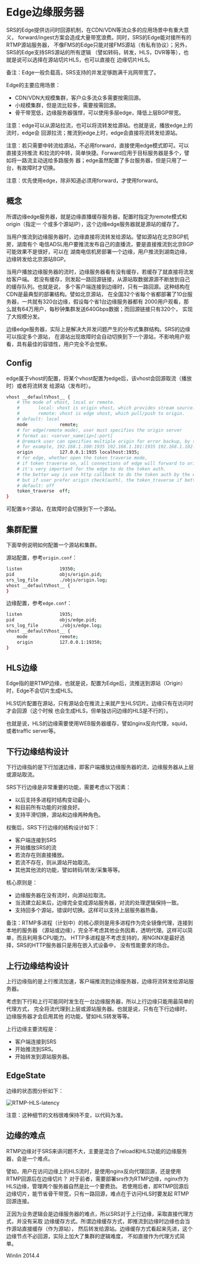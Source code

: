 # Edge边缘服务器

SRS的Edge提供访问时回源机制，在CDN/VDN等流众多的应用场景中有重大意义，
forward/ingest方案会造成大量带宽浪费。同时，SRS的Edge能对接所有的RTMP源站服务器，
不像FMS的Edge只能对接FMS源站（有私有协议）；另外，SRS的Edge支持SRS源站的所有逻辑
（譬如转码，转发，HLS，DVR等等），也就是说可以选择在源站切片HLS，也可以直接在
边缘切片HLS。

备注：Edge一般负载高，SRS支持的并发足够跑满千兆网带宽了。

Edge的主要应用场景：
* CDN/VDN大规模集群，客户众多流众多需要按需回源。
* 小规模集群，但是流比较多，需要按需回源。
* 骨干带宽低，边缘服务器强悍，可以使用多层edge，降低上层BGP带宽。

注意：edge可以从源站拉流，也可以将流转发给源站。也就是说，播放edge上的流时，edge会
回源拉流；推流到edge上时，edge会直接将流转发给源站。

注意：若只需要中转流给源站，不必用forward，直接使用edge模式即可。可以直接支持推流
和拉流的中转，简单快捷。Forward应用于目标服务器是多个，譬如将一路流主动送给多路服务
器；edge虽然配置了多台服务器，但是只用了一台，有故障时才切换。

注意：优先使用edge，除非知道必须用forward，才使用forward。

## 概念

所谓边缘edge服务器，就是边缘直播缓存服务器，配置时指定为remote模式和origin（指定一
个或多个源站IP），这个边缘edge服务器就是源站的缓存了。

当用户推流到边缘服务器时，边缘直接将流转发给源站。譬如源站在北京BGP机房，湖南有个
电信ADSL用户要推流发布自己的直播流，要是直接推流到北京BGP可能效果不是很好，可以在
湖南电信机房部署一个边缘，用户推流到湖南边缘，边缘转发给北京源站BGP。

当用户播放边缘服务器的流时，边缘服务器看有没有缓存，若缓存了就直接将流发给客户端。
若没有缓存，则发起一路回源链接，从源站取数据源源不断放到自己的缓存队列。也就是说，
多个客户端连接到边缘时，只有一路回源。这种结构在CDN是最典型的部署结构。譬如北京源站，
在全国32个省每个省都部署了10台服务器，一共就有320台边缘，假设每个省1台边缘服务器都有
2000用户观看，那么就有64万用户，每秒钟集群发送640Gbps数据；而回源链接只有320个，
实现了大规模分发。

边缘edge服务器，实际上是解决大并发问题产生的分布式集群结构。SRS的边缘可以指定多个源站，
在源站出现故障时会自动切换到下一个源站，不影响用户观看，具有最佳的容错性，用户完全不会觉察。

## Config

edge属于vhost的配置，将某个vhost配置为edge后，该vhost会回源取流（播放时）或者将流转发
给源站（发布时）。

```bash
vhost __defaultVhost__ {
    # the mode of vhost, local or remote.
    #       local: vhost is origin vhost, which provides stream source.
    #       remote: vhost is edge vhost, which pull/push to origin.
    # default: local
    mode            remote;
    # for edge(remote mode), user must specifies the origin server
    # format as: <server_name|ip>[:port]
    # @remark user can specifies multiple origin for error backup, by space,
    # for example, 192.168.1.100:1935 192.168.1.101:1935 192.168.1.102:1935
    origin          127.0.0.1:1935 localhost:1935;
    # for edge, whether open the token traverse mode,
    # if token traverse on, all connections of edge will forward to origin to check(auth),
    # it's very important for the edge to do the token auth.
    # the better way is use http callback to do the token auth by the edge,
    # but if user prefer origin check(auth), the token_traverse if better solution.
    # default: off
    token_traverse  off;
}
```

可配置`多个`源站，在故障时会切换到下一个源站。

## 集群配置

下面举例说明如何配置一个源站和集群。

源站配置，参考`origin.conf`：

```bash
listen              19350;
pid                 objs/origin.pid;
srs_log_file        ./objs/origin.log;
vhost __defaultVhost__ {
}
```

边缘配置，参考`edge.conf`：

```bash
listen              1935;
pid                 objs/edge.pid;
srs_log_file        ./objs/edge.log;
vhost __defaultVhost__ {
    mode            remote;
    origin          127.0.0.1:19350;
}
```

## HLS边缘

Edge指的是RTMP边缘，也就是说，配置为Edge后，流推送到源站（Origin）时，Edge不会切片生成HLS。

HLS切片配置在源站，只有源站会在推流上来就产生HLS切片。边缘只有在访问时才会回源（这个时候
也会生成HLS，但单独访问边缘的HLS是不行的）。

也就是说，HLS的边缘需要使用WEB服务器缓存，譬如nginx反向代理，squid，或者traffic server等。

## 下行边缘结构设计

下行边缘指的是下行加速边缘，即客户端播放边缘服务器的流，边缘服务器从上层或源站取流。

SRS下行边缘是非常重要的功能，需要考虑以下因素：
* 以后支持多进程时结构变动最小。
* 和目前所有功能的对接良好。
* 支持平滑切换，源站和边缘两种角色。

权衡后，SRS下行边缘的结构设计如下：
* 客户端连接到SRS
* 开始播放SRS的流
* 若流存在则直接播放。
* 若流不存在，则从源站开始取流。
* 其他其他流的功能，譬如转码/转发/采集等等。

核心原则是：
* 边缘服务器在没有流时，向源站拉取流。
* 当流建立起来后，边缘完全变成源站服务器，对流的处理逻辑保持一致。
* 支持回多个源站，错误时切换。这样可以支持上层服务器热备。

备注：RTMP多进程（计划中）的核心原则是用多进程作为完全镜像代理，连接到本地的服务器
（源站或边缘），完全不考虑其他业务因素，透明代理。这样可以简单，而且利用多CPU能力。
HTTP多进程是不考虑支持的，用NGINX是最好选择，SRS的HTTP服务器只是用在嵌入式设备中，
没有性能要求的场合。

## 上行边缘结构设计

上行边缘指的是上行推流加速，客户端推流到边缘服务器，边缘将流转发给源站服务器。

考虑到下行和上行可能同时发生在一台边缘服务器，所以上行边缘只能用最简单的代理方式，
完全将流代理到上层或源站服务器。也就是说，只有在下行边缘时，边缘服务器才会启用其他
的功能，譬如HLS转发等等。

上行边缘主要流程是：
* 客户端连接到SRS
* 开始推流到SRS。
* 开始转发到源站服务器。

## EdgeState

边缘的状态图分析如下：

![RTMP-HLS-latency](http://winlinvip.github.io/srs.release/wiki/images/edge-state.jpg)

注意：这种细节的文档很难保持不变，以代码为准。

## 边缘的难点

RTMP边缘对于SRS来讲问题不大，主要是混合了reload和HLS功能的边缘服务器，会是一个难点。

譬如，用户在访问边缘上的HLS流时，是使用nginx反向代理回源，还是使用RTMP回源后在边缘切片？
对于前者，需要部署srs作为RTMP边缘，nginx作为HLS边缘，管理两个服务器自然是比一个要费劲。
若使用后者，即RTMP回源后边缘切片，能节省骨干带宽，只有一路回源，难点在于访问HLS时要发起
RTMP回源连接。

正因为业务逻辑会是边缘服务器的难点，所以SRS对于上行边缘，采取直接代理方式，并没有采取
边缘缓存方式。所谓边缘缓存方式，即推流到边缘时边缘也会当作源站直接缓存（作为源站），
然后转发给源站。边缘缓存方式看起来先进，这个边缘节点不必回源，实际上加大了集群的逻辑难度，
不如直接作为代理方式简单。

Winlin 2014.4
